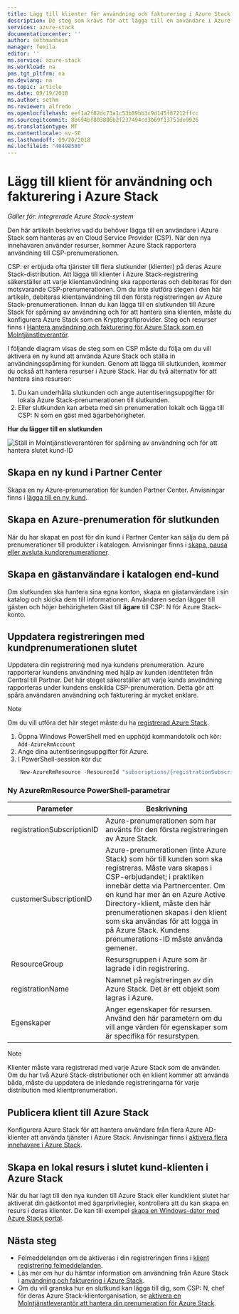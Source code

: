 ```yaml
---
title: Lägg till klienter för användning och fakturering i Azure Stack | Microsoft Docs
description: De steg som krävs för att lägga till en användare i Azure Stack som hanteras av en Cloud Service Provider (CSP).
services: azure-stack
documentationcenter: ''
author: sethmanheim
manager: femila
editor: ''
ms.service: azure-stack
ms.workload: na
pms.tgt_pltfrm: na
ms.devlang: na
ms.topic: article
ms.date: 09/19/2018
ms.author: sethm
ms.reviewer: alfredo
ms.openlocfilehash: eef1a2f82dc73a1c53b89bb3c9d145f87212ffcc
ms.sourcegitcommit: 8b694bf803806b2f237494cd3b69f13751de9926
ms.translationtype: MT
ms.contentlocale: sv-SE
ms.lasthandoff: 09/20/2018
ms.locfileid: "46498580"
---
```

# <a name="add-tenant-for-usage-and-billing-to-azure-stack"></a>Lägg till klient för användning och fakturering i Azure Stack

*Gäller för: integrerade Azure Stack-system*

Den här artikeln beskrivs vad du behöver lägga till en användare i Azure Stack som hanteras av en Cloud Service Provider (CSP). När den nya innehavaren använder resurser, kommer Azure Stack rapportera användning till CSP-prenumerationen.

CSP: er erbjuda ofta tjänster till flera slutkunder (klienter) på deras Azure Stack-distribution. Att lägga till klienter i Azure Stack-registrering säkerställer att varje klientanvändning ska rapporteras och debiteras för den motsvarande CSP-prenumerationen. Om du inte slutföra stegen i den här artikeln, debiteras klientanvändning till den första registreringen av Azure Stack-prenumerationen. Innan du kan lägga till en slutkunden till Azure Stack för spårning av användning och för att hantera sina klienten, måste du konfigurera Azure Stack som en Kryptografiprovider. Steg och resurser finns i [Hantera användning och fakturering för Azure Stack som en Molntjänstleverantör](azure-stack-add-manage-billing-as-a-csp.md).

I följande diagram visas de steg som en CSP måste du följa om du vill aktivera en ny kund att använda Azure Stack och ställa in användningsspårning för kunden. Genom att lägga till slutkunden, kommer du också att hantera resurser i Azure Stack. Har du två alternativ för att hantera sina resurser:

1. Du kan underhålla slutkunden och ange autentiseringsuppgifter för lokala Azure Stack-prenumerationen till slutkunden.  
2. Eller slutkunden kan arbeta med sin prenumeration lokalt och lägga till CSP: N som en gäst med ägarbehörigheter.  

**Hur du lägger till en slutkunden**

![Ställ in Molntjänstleverantören för spårning av användning och för att hantera slutet kund-ID](media\azure-stack-csp-enable-billing-usage-tracking\process-csp-enable-billing.png)

## <a name="create-a-new-customer-in-partner-center"></a>Skapa en ny kund i Partner Center

Skapa en ny Azure-prenumeration för kunden Partner Center. Anvisningar finns i [lägga till en ny kund](https://msdn.microsoft.com/partner-center/add-a-new-customer).


##  <a name="create-an-azure-subscription-for-the-end-customer"></a>Skapa en Azure-prenumeration för slutkunden

När du har skapat en post för din kund i Partner Center kan sälja du dem på prenumerationer till produkter i katalogen. Anvisningar finns i [skapa, pausa eller avsluta kundprenumerationer](https://msdn.microsoft.com/partner-center/create-a-new-subscription).

## <a name="create-a-guest-user-in-the-end-customer-directory"></a>Skapa en gästanvändare i katalogen end-kund

Om slutkunden ska hantera sina egna konton, skapa en gästanvändare i sin katalog och skicka dem till informationen. Användaren sedan lägger till gästen och höjer behörigheten Gäst till **ägare** till CSP: N för Azure Stack-konto.
 
## <a name="update-the-registration-with-the-end-customer-subscription"></a>Uppdatera registreringen med kundprenumerationen slutet

Uppdatera din registrering med nya kundens prenumeration. Azure rapporterar kundens användning med hjälp av kunden identiteten från Central till Partner. Det här steget säkerställer att varje kunds användning rapporteras under kundens enskilda CSP-prenumeration. Detta gör att spåra användaren användning och fakturering är mycket enklare.

> [!Note]  
> Om du vill utföra det här steget måste du ha [registrerad Azure Stack](azure-stack-register.md).

1. Öppna Windows PowerShell med en upphöjd kommandotolk och kör:  
    `Add-AzureRmAccount`
2. Ange dina autentiseringsuppgifter för Azure.
3. I PowerShell-session kör du:

```powershell
    New-AzureRmResource -ResourceId "subscriptions/{registrationSubscriptionId}/resourceGroups/{resourceGroup}/providers/Microsoft.AzureStack/registrations/{registrationName}/customerSubscriptions/{customerSubscriptionId}" -ApiVersion 2017-06-01 -Properties <PSObject>
```
### <a name="new-azurermresource-powershell-parameters"></a>Ny AzureRmResource PowerShell-parametrar
| Parameter | Beskrivning |
| --- | --- | 
|registrationSubscriptionID | Azure-prenumerationen som har använts för den första registreringen av Azure Stack.|
| customerSubscriptionID | Azure-prenumerationen (inte Azure Stack) som hör till kunden som ska registreras. Måste vara skapas i CSP-erbjudandet; i praktiken innebär detta via Partnercenter. Om en kund har mer än en Azure Active Directory-klient, måste den här prenumerationen skapas i den klient som ska användas för att logga in på Azure Stack. Kundens prenumerations-ID måste använda gemener. |
| ResourceGroup | Resursgruppen i Azure som är lagrade i din registrering. |
| registrationName | Namnet på registreringen av din Azure Stack. Det är ett objekt som lagras i Azure. | 
| Egenskaper | Anger egenskaper för resursen. Använd den här parametern om du vill ange värden för egenskaper som är specifika för resurstypen.


> [!Note]  
> Klienter måste vara registrerad med varje Azure Stack som de använder. Om du har två Azure Stack-distributioner och en klient kommer att använda båda, måste du uppdatera de inledande registreringarna för varje distribution med klientprenumeration.

## <a name="onboard-tenant-to-azure-stack"></a>Publicera klient till Azure Stack

Konfigurera Azure Stack för att hantera användare från flera Azure AD-klienter att använda tjänster i Azure Stack. Anvisningar finns i [aktivera flera innehavare i Azure Stack](azure-stack-enable-multitenancy.md).


## <a name="create-a-local-resource-in-the-end-customer-tenant-in-azure-stack"></a>Skapa en lokal resurs i slutet kund-klienten i Azure Stack

När du har lagt till den nya kunden till Azure Stack eller kundklient slutet har aktiverat din gästkontot med ägarprivilegier, kontrollera att du kan skapa en resurs i deras klienter. De kan till exempel [skapa en Windows-dator med Azure Stack portal](user\azure-stack-quick-windows-portal.md).

## <a name="next-steps"></a>Nästa steg

 - Felmeddelanden om de aktiveras i din registreringen finns i [klient registrering felmeddelanden](azure-stack-csp-ref-infrastructure.md#usage-and-billing-error-codes).
 - Läs mer om hur du hämtar information om användning från Azure Stack i [användning och fakturering i Azure Stack](azure-stack-billing-and-chargeback.md).
 - Om du vill granska hur en slutkund kan lägga till dig, som CSP: N, chef för deras Azure Stack-klientorganisation, se [aktivera en Molntjänstleverantör att hantera din prenumeration för Azure Stack](user\azure-stack-csp-enable-billing-usage-tracking.md).

